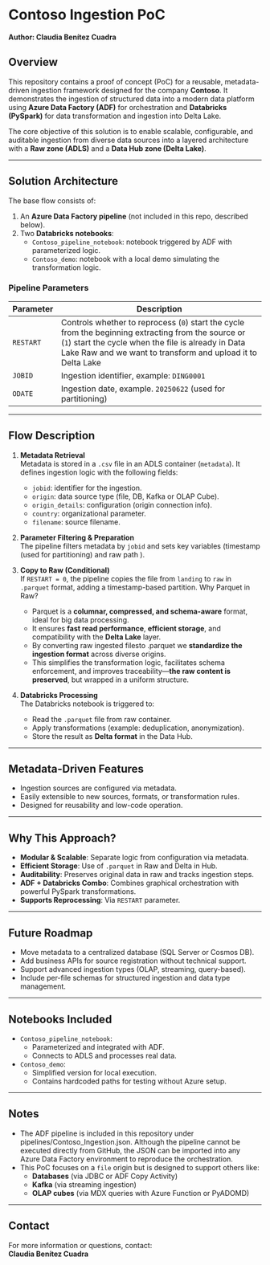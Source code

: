 
# Contoso Ingestion PoC  
**Author: Claudia Benítez Cuadra**

## Overview

This repository contains a proof of concept (PoC) for a reusable, metadata-driven ingestion framework designed for the company **Contoso**. It demonstrates the ingestion of structured data into a modern data platform using **Azure Data Factory (ADF)** for orchestration and **Databricks (PySpark)** for data transformation and ingestion into Delta Lake.

The core objective of this solution is to enable scalable, configurable, and auditable ingestion from diverse data sources into a layered architecture with a **Raw zone (ADLS)** and a **Data Hub zone (Delta Lake)**.

---

## Solution Architecture

The base flow consists of:

1. An **Azure Data Factory pipeline** (not included in this repo, described below).
2. Two **Databricks notebooks**:
   - `Contoso_pipeline_notebook`: notebook triggered by ADF with parameterized logic.
   - `Contoso_demo`: notebook with a local demo simulating the transformation logic.

### Pipeline Parameters

| Parameter | Description |
|----------|-------------|
| `RESTART` | Controls whether to reprocess (`0`) start the cycle from the beginning extracting from the source or (`1`) start the cycle when the file is already in Data Lake Raw and we want to transform and upload it to Delta Lake |
| `JOBID`   | Ingestion identifier, example: `DING0001` |
| `ODATE`   | Ingestion date, example. `20250622` (used for partitioning) |

---

## Flow Description

1. **Metadata Retrieval**  
   Metadata is stored in a `.csv` file in an ADLS container (`metadata`). It defines ingestion logic with the following fields:
   - `jobid`: identifier for the ingestion.
   - `origin`: data source type (file, DB, Kafka or OLAP Cube).
   - `origin_details`: configuration (origin connection info).
   - `country`: organizational parameter.
   - `filename`: source filename.

2. **Parameter Filtering & Preparation**  
   The pipeline filters metadata by `jobid` and sets key variables (timestamp (used for partitioning) and raw path ).

3. **Copy to Raw (Conditional)**  
   If `RESTART = 0`, the pipeline copies the file from `landing` to `raw` in `.parquet` format, adding a timestamp-based partition.
   Why Parquet in Raw? 
   - Parquet is a **columnar, compressed, and schema-aware** format, ideal for big data processing.
   - It ensures **fast read performance**, **efficient storage**, and compatibility with the **Delta Lake** layer.
   - By converting raw ingested filesto .parquet we **standardize the ingestion format** across diverse origins.
   - This simplifies the transformation logic, facilitates schema enforcement, and improves traceability—**the raw content is preserved**, but wrapped in a uniform structure.

4. **Databricks Processing**  
   The Databricks notebook is triggered to:
   - Read the `.parquet` file from raw container.
   - Apply transformations (example: deduplication, anonymization).
   - Store the result as **Delta format** in the Data Hub.

---

## Metadata-Driven Features

- Ingestion sources are configured via metadata.
- Easily extensible to new sources, formats, or transformation rules.
- Designed for reusability and low-code operation.

---

## Why This Approach?

- **Modular & Scalable**: Separate logic from configuration via metadata.
- **Efficient Storage**: Use of `.parquet` in Raw and Delta in Hub.
- **Auditability**: Preserves original data in raw and tracks ingestion steps.
- **ADF + Databricks Combo**: Combines graphical orchestration with powerful PySpark transformations.
- **Supports Reprocessing**: Via `RESTART` parameter.

---

## Future Roadmap

- Move metadata to a centralized database (SQL Server or Cosmos DB).
- Add business APIs for source registration without technical support.
- Support advanced ingestion types (OLAP, streaming, query-based).
- Include per-file schemas for structured ingestion and data type management.

---

## Notebooks Included

- `Contoso_pipeline_notebook`: 
  - Parameterized and integrated with ADF.
  - Connects to ADLS and processes real data.
- `Contoso_demo`: 
  - Simplified version for local execution.
  - Contains hardcoded paths for testing without Azure setup.

---

## Notes

- The ADF pipeline is included in this repository under pipelines/Contoso_Ingestion.json. Although the pipeline cannot be executed directly from GitHub, the JSON can be imported into any Azure Data Factory environment to reproduce the orchestration.
- This PoC focuses on a `file` origin but is designed to support others like:
  - **Databases** (via JDBC or ADF Copy Activity)
  - **Kafka** (via streaming ingestion)
  - **OLAP cubes** (via MDX queries with Azure Function or PyADOMD)

---

## Contact

For more information or questions, contact:  
**Claudia Benítez Cuadra**

